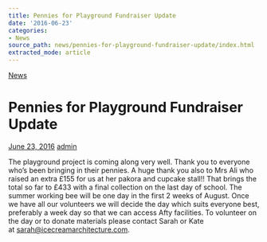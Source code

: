 ```yaml
---
title: Pennies for Playground Fundraiser Update
date: '2016-06-23'
categories:
- News
source_path: news/pennies-for-playground-fundraiser-update/index.html
extracted_mode: article
---
```

[News](/news/)

# Pennies for Playground Fundraiser Update

[June 23, 2016](/news/pennies-for-playground-fundraiser-update/) [admin](author/admin/)

The playground project is coming along very well. Thank you to everyone who’s been bringing in their pennies. A huge thank you also to Mrs Ali who raised an extra £155 for us at her pakora and cupcake stall!! That brings the total so far to £433 with a final collection on the last day of school. The summer working bee will be one day in the first 2 weeks of August. Once we have all our volunteers we will decide the day which suits everyone best, preferably a week day so that we can access Afty facilities. To volunteer on the day or to donate materials please contact Sarah or Kate at&nbsp;[sarah@icecreamarchitecture.com](mailto:sarah@icecreamarchitecture.com).
